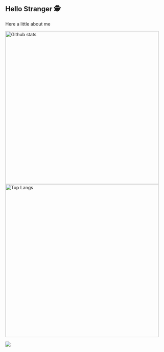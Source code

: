 ## Hello Stranger 🕵️

Here a little about me

<img align="center" width="480px" alt="Github stats" src="https://github-readme-stats.vercel.app/api?username=douglasliralima&count_private=true&show_icons=true&theme=tokyonight" />

<img align="center" width="480px" alt="Top Langs" src="https://github-readme-stats.vercel.app/api/top-langs/?username=douglasliralima&layout=compact&hide=jupyter+notebook&langs_count=8&theme=tokyonight" />

![](https://komarev.com/ghpvc/?username=douglasliralima&color=7045ff)


<!--
**douglasliralima/douglasliralima** is a ✨ _special_ ✨ repository because its `README.md` (this file) appears on your GitHub profile.

Here are some ideas to get you started:

- 🔭 I’m currently working on ...
- 🌱 I’m currently learning ...
- 👯 I’m looking to collaborate on ...
- 🤔 I’m looking for help with ...
- 💬 Ask me about ...
- 📫 How to reach me: ...
- 😄 Pronouns: ...
- ⚡ Fun fact: ...
-->
